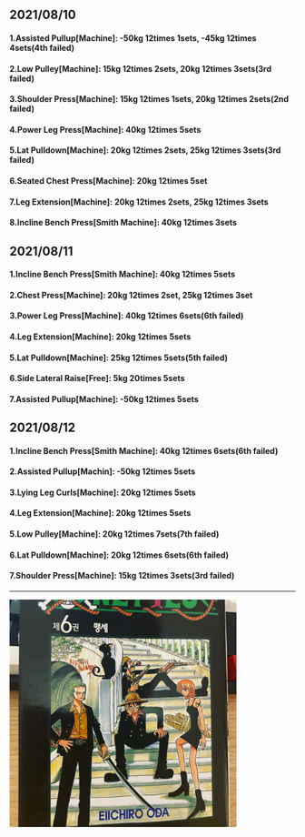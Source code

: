 ## 2021/08/10
#### 1.Assisted Pullup\[Machine\]: -50kg 12times 1sets, -45kg 12times 4sets(4th failed)
#### 2.Low Pulley\[Machine\]: 15kg 12times 2sets, 20kg 12times 3sets(3rd failed)  
#### 3.Shoulder Press\[Machine\]: 15kg 12times 1sets, 20kg 12times 2sets(2nd failed)   
#### 4.Power Leg Press\[Machine\]: 40kg 12times 5sets
#### 5.Lat Pulldown\[Machine\]: 20kg 12times 2sets, 25kg 12times 3sets(3rd failed)
#### 6.Seated Chest Press\[Machine\]: 20kg 12times 5set
#### 7.Leg Extension\[Machine\]: 20kg 12times 2sets, 25kg 12times 3sets
#### 8.Incline Bench Press\[Smith Machine\]: 40kg 12times 3sets


## 2021/08/11
#### 1.Incline Bench Press\[Smith Machine\]: 40kg 12times 5sets
#### 2.Chest Press\[Machine\]: 20kg 12times 2set, 25kg 12times 3set 
#### 3.Power Leg Press\[Machine\]: 40kg 12times 6sets(6th failed)
#### 4.Leg Extension\[Machine\]: 20kg 12times 5sets
#### 5.Lat Pulldown\[Machine\]: 25kg 12times 5sets(5th failed)
#### 6.Side Lateral Raise\[Free\]: 5kg 20times 5sets
#### 7.Assisted Pullup\[Machine\]: -50kg 12times 5sets


## 2021/08/12
#### 1.Incline Bench Press\[Smith Machine\]: 40kg 12times 6sets(6th failed)
#### 2.Assisted Pullup\[Machin\]: -50kg 12times 5sets  
#### 3.Lying Leg Curls\[Machine\]: 20kg 12times 5sets
#### 4.Leg Extension\[Machine\]: 20kg 12times 5sets
#### 5.Low Pulley\[Machine\]: 20kg 12times 7sets(7th failed)  
#### 6.Lat Pulldown\[Machine\]: 20kg 12times 6sets(6th failed)
#### 7.Shoulder Press\[Machine\]: 15kg 12times 3sets(3rd failed)

---
<img src='./_resources/__06.jpg' width='400px' />
